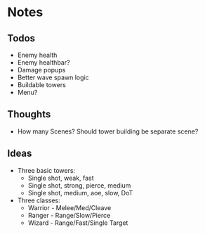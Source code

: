 # Notes

## Todos
- Enemy health
- Enemy healthbar?
- Damage popups
- Better wave spawn logic
- Buildable towers
- Menu?

## Thoughts
- How many Scenes? Should tower building be separate scene?

## Ideas
- Three basic towers:
    - Single shot, weak, fast
    - Single shot, strong, pierce, medium
    - Single shot, medium, aoe, slow, DoT
- Three classes:
    - Warrior - Melee/Med/Cleave
    - Ranger - Range/Slow/Pierce
    - Wizard - Range/Fast/Single Target